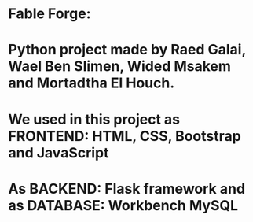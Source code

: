 # Fable Forge:
# Python project made by Raed Galai, Wael Ben Slimen, Wided Msakem and Mortadtha El Houch.
# We used in this project as FRONTEND: HTML, CSS, Bootstrap and JavaScript
# As BACKEND: Flask framework and as DATABASE: Workbench MySQL 
